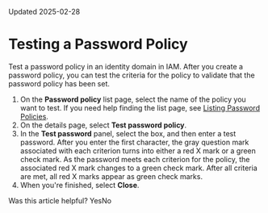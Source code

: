 Updated 2025-02-28
# Testing a Password Policy
Test a password policy in an identity domain in IAM.
After you create a password policy, you can test the criteria for the policy to validate that the password policy has been set.
  1. On the **Password policy** list page, select the name of the policy you want to test. If you need help finding the list page, see [Listing Password Policies](https://docs.oracle.com/en-us/iaas/Content/Identity/passwordpolicies/listing-password-policies.htm#untitled1 "Retrieve a list of password policies.").
  2. On the details page, select **Test password policy**.
  3. In the **Test password** panel, select the box, and then enter a test password.
After you enter the first character, the gray question mark associated with each criterion turns into either a red X mark or a green check mark. As the password meets each criterion for the policy, the associated red X mark changes to a green check mark. After all criteria are met, all red X marks appear as green check marks. 
  4. When you're finished, select **Close**.


Was this article helpful?
YesNo

